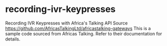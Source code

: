 # recording-ivr-keypresses
Recording IVR Keypresses with Africa's Talking API
Source https://github.com/AfricasTalkingLtd/africastalking-gateways
This is a sample code sourced from Africas Talking. Refer to their documentation for details.
